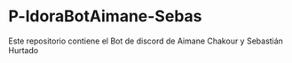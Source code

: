 # P-ldoraBotAimane-Sebas
Este repositorio contiene el Bot de discord de Aimane Chakour y Sebastián Hurtado
